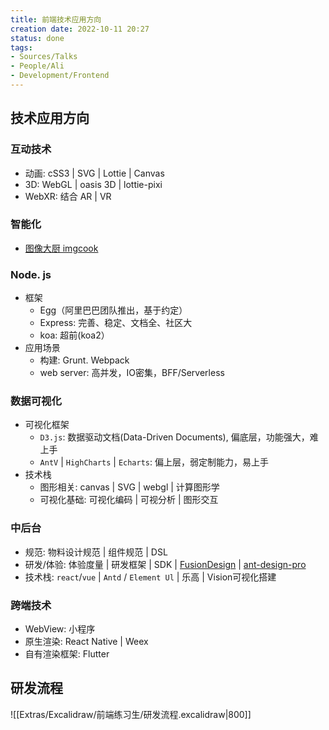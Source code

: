 ```yaml
---
title: 前端技术应用方向
creation date: 2022-10-11 20:27 
status: done
tags: 
- Sources/Talks
- People/Ali
- Development/Frontend
---
```


## 技术应用方向

### 互动技术

- 动画: cSS3 | SVG | Lottie | Canvas
- 3D: WebGL | oasis 3D | lottie-pixi
- WebXR: 结合 AR | VR

### 智能化

- [图像大厨 imgcook](https://www.imgcook.com/)

### Node. js

- 框架
	- Egg（阿里巴巴团队推出，基于约定）
	- Express: 完善、稳定、文档全、社区大
	- koa: 超前(koa2）
- 应用场景
	- 构建: Grunt. Webpack
	- web server: 高并发，IO密集，BFF/Serverless

### 数据可视化

- 可视化框架
	- `D3.js`: 数据驱动文档(Data-Driven Documents), 偏底层，功能强大，难上手
	- `AntV`  | `HighCharts` | `Echarts`: 偏上层，弱定制能力，易上手
- 技术栈
	- 图形相关: canvas | SVG | webgl | 计算图形学
	- 可视化基础: 可视化编码 | 可视分析 | 图形交互

### 中后台

- 规范: 物料设计规范 | 组件规范 | DSL
- 研发/体验: 体验度量 | 研发框架 | SDK | [FusionDesign](https://fusion.design/pc/?themeid=2) | [ant-design-pro](https://github.com/ant-design/ant-design-pro)
- 技术栈: `react`/`vue` | `Antd` / `Element Ul` | 乐高 | Vision可视化搭建

### 跨端技术

- WebView: 小程序
- 原生渲染: React Native | Weex 
- 自有渲染框架: Flutter

## 研发流程

![[Extras/Excalidraw/前端练习生/研发流程.excalidraw|800]]